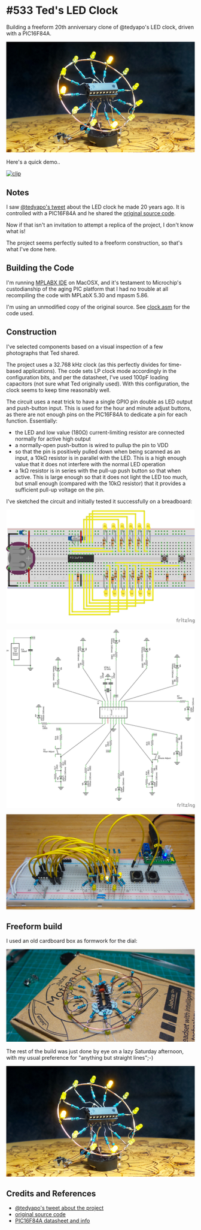 # #533 Ted's LED Clock

Building a freeform 20th anniversary clone of @tedyapo's LED clock, driven with a PIC16F84A.

![Build](./assets/TedsClock_build.jpg?raw=true)

Here's a quick demo..

[![clip](https://img.youtube.com/vi/oq4bqvXI8DM/0.jpg)](https://www.youtube.com/watch?v=oq4bqvXI8DM)

## Notes

I saw [@tedyapo's tweet](https://twitter.com/tedyapo/status/1228024969902379009) about the LED clock he made 20 years ago.
It is controlled with a PIC16F84A and he shared the [original source code](https://gist.github.com/tedyapo/5a17257cfacd6c2447a9994b7962ac1a).

Now if that isn't an invitation to attempt a replica of the project, I don't know what is!

The project seems perfectly suited to a freeform construction, so that's what I've done here.

## Building the Code

I'm running [MPLABX IDE](https://www.microchip.com/mplab/mplab-x-ide) on MacOSX, and it's testament to
Microchip's custodianship of the aging PIC platform that I had no trouble at all recompiling the code with
MPLabX 5.30 and mpasm 5.86.

I'm using an unmodified copy of the original source. See [clock.asm](./TedsClock.X/clock.asm) for the code used.

## Construction

I've selected components based on a visual inspection of a few photographs that Ted shared.

The project uses a 32.768 kHz clock (as this perfectly divides for time-based applications).
The code sets LP clock mode accordingly in the configuration bits,
and per the datasheet, I've used 100pF loading capacitors (not sure what Ted originally used).
With this configuration, the clock seems to keep time reasonably well.

The circuit uses a neat trick to have a single GPIO pin double as LED output and push-button input.
This is used for the hour and minute adjust buttons, as there are not enough pins on the PIC16F84A
to dedicate a pin for each function. Essentially:

* the LED and low value (180Ω) current-limiting resistor are connected normally for active high output
* a normally-open push-button is wired to pullup the pin to VDD
* so that the pin is positively pulled down when being scanned as an input, a 10kΩ resistor is in parallel with the LED. This is a high enough value that it does not interfere with the normal LED operation
* a 1kΩ resistor is in series with the pull-up push button so that when active. This is large enough so that it does not light the LED too much, but small enough (compared with the 10kΩ resistor) that it provides a sufficient pull-up voltage on the pin.

I've sketched the circuit and initially tested it successfully on a breadboard:

![Breadboard](./assets/TedsClock_bb.jpg?raw=true)

![Schematic](./assets/TedsClock_schematic.jpg?raw=true)

![TedsClock_bb_build](./assets/TedsClock_bb_build.jpg?raw=true)

## Freeform build

I used an old cardboard box as formwork for the dial:

![build_wip](./assets/build_wip.jpg?raw=true)

The rest of the build was just done by eye on a lazy Saturday afternoon, with my usual preference for "anything but straight lines";-)

![Build](./assets/TedsClock_build.jpg?raw=true)

## Credits and References

* [@tedyapo's tweet about the project](https://twitter.com/tedyapo/status/1228024969902379009)
* [original source code](https://gist.github.com/tedyapo/5a17257cfacd6c2447a9994b7962ac1a)
* [PIC16F84A datasheet and info](https://www.microchip.com/wwwproducts/en/PIC16F84A)
